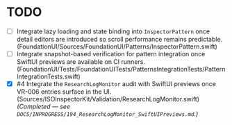 # TODO

- [ ] Integrate lazy loading and state binding into `InspectorPattern` once detail editors are introduced so scroll performance remains predictable. (FoundationUI/Sources/FoundationUI/Patterns/InspectorPattern.swift)
- [ ] Integrate snapshot-based verification for pattern integration once SwiftUI previews are available on CI runners. (FoundationUI/Tests/FoundationUITests/PatternsIntegrationTests/PatternIntegrationTests.swift)
- [x] #4 Integrate the `ResearchLogMonitor` audit with SwiftUI previews once VR-006 entries surface in the UI. (Sources/ISOInspectorKit/Validation/ResearchLogMonitor.swift) _(Completed — see `DOCS/INPROGRESS/194_ResearchLogMonitor_SwiftUIPreviews.md`.)_
